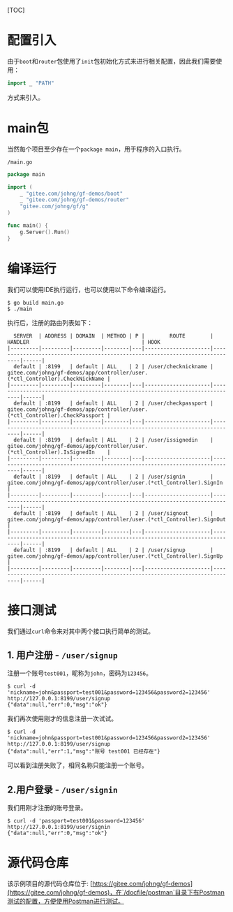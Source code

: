 [TOC]


# 配置引入

由于`boot`和`router`包使用了`init`包初始化方式来进行相关配置，因此我们需要使用：
```go
import _ "PATH"
```
方式来引入。

# main包
当然每个项目至少存在一个`package main`，用于程序的入口执行。

`/main.go`
```go
package main

import (
	_ "gitee.com/johng/gf-demos/boot"
	_ "gitee.com/johng/gf-demos/router"
	"gitee.com/johng/gf/g"
)

func main() {
	g.Server().Run()
}
```

# 编译运行
我们可以使用IDE执行运行，也可以使用以下命令编译运行。
```shell
$ go build main.go
$ ./main
```
执行后，注册的路由列表如下：
```
  SERVER  | ADDRESS | DOMAIN  | METHOD | P |        ROUTE        |                                   HANDLER                                    | HOOK  
|---------|---------|---------|--------|---|---------------------|------------------------------------------------------------------------------|------|
  default | :8199   | default | ALL    | 2 | /user/checknickname | gitee.com/johng/gf-demos/app/controller/user.(*ctl_Controller).CheckNickName |       
|---------|---------|---------|--------|---|---------------------|------------------------------------------------------------------------------|------|
  default | :8199   | default | ALL    | 2 | /user/checkpassport | gitee.com/johng/gf-demos/app/controller/user.(*ctl_Controller).CheckPassport |       
|---------|---------|---------|--------|---|---------------------|------------------------------------------------------------------------------|------|
  default | :8199   | default | ALL    | 2 | /user/issignedin    | gitee.com/johng/gf-demos/app/controller/user.(*ctl_Controller).IsSignedIn    |       
|---------|---------|---------|--------|---|---------------------|------------------------------------------------------------------------------|------|
  default | :8199   | default | ALL    | 2 | /user/signin        | gitee.com/johng/gf-demos/app/controller/user.(*ctl_Controller).SignIn        |       
|---------|---------|---------|--------|---|---------------------|------------------------------------------------------------------------------|------|
  default | :8199   | default | ALL    | 2 | /user/signout       | gitee.com/johng/gf-demos/app/controller/user.(*ctl_Controller).SignOut       |       
|---------|---------|---------|--------|---|---------------------|------------------------------------------------------------------------------|------|
  default | :8199   | default | ALL    | 2 | /user/signup        | gitee.com/johng/gf-demos/app/controller/user.(*ctl_Controller).SignUp        |       
|---------|---------|---------|--------|---|---------------------|------------------------------------------------------------------------------|------|
```

# 接口测试

我们通过`curl`命令来对其中两个接口执行简单的测试。

## 1. 用户注册 - `/user/signup`
注册一个账号`test001`，昵称为`john`，密码为`123456`。
```shell
$ curl -d 'nickname=john&passport=test001&password=123456&password2=123456' http://127.0.0.1:8199/user/signup
{"data":null,"err":0,"msg":"ok"}
```
我们再次使用刚才的信息注册一次试试。
```shell
$ curl -d 'nickname=john&passport=test001&password=123456&password2=123456' http://127.0.0.1:8199/user/signup
{"data":null,"err":1,"msg":"账号 test001 已经存在"}
```
可以看到注册失败了，相同名称只能注册一个账号。

## 2.用户登录 - `/user/signin`
我们用刚才注册的账号登录。
```shell
$ curl -d 'passport=test001&password=123456' http://127.0.0.1:8199/user/signin
{"data":null,"err":0,"msg":"ok"}
```

# 源代码仓库
该示例项目的源代码仓库位于: [https://gitee.com/johng/gf-demos](https://gitee.com/johng/gf-demos)，在`/docfile/postman`目录下有Postman测试的配置，方便使用Postman进行测试。



